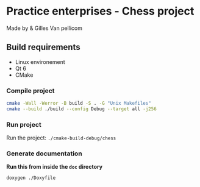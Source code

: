 # Practice enterprises - Chess project

Made by <placeholder> & Gilles Van pellicom

## Build requirements
- Linux environement
- Qt 6
- CMake

### Compile project
```bash
cmake -Wall -Werror -B build -S . -G "Unix Makefiles"
cmake --build ./build --config Debug --target all -j256
```

### Run project
Run the project: `./cmake-build-debug/chess`

### Generate documentation
**Run this from inside the `doc` directory**

```bash
doxygen ./Doxyfile
```

